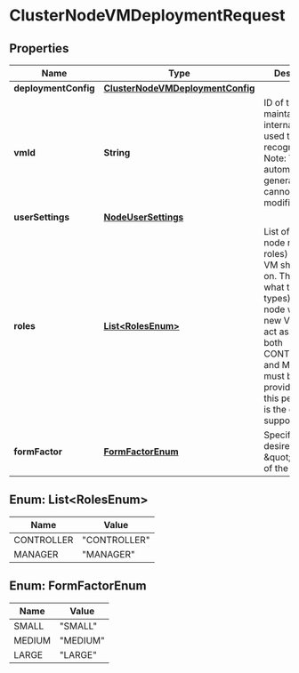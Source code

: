 # ClusterNodeVMDeploymentRequest

## Properties
Name | Type | Description | Notes
------------ | ------------- | ------------- | -------------
**deploymentConfig** | [**ClusterNodeVMDeploymentConfig**](ClusterNodeVMDeploymentConfig.md) |  | 
**vmId** | **String** | ID of the VM maintained internally and used to recognize it. Note: This is automatically generated and cannot be modified.  |  [optional]
**userSettings** | [**NodeUserSettings**](NodeUserSettings.md) |  |  [optional]
**roles** | [**List&lt;RolesEnum&gt;**](#List&lt;RolesEnum&gt;) | List of cluster node role (or roles) which the VM should take on. They specify what type (or types) of cluster node which the new VM should act as. Currently both CONTROLLER and MANAGER must be provided, since this permutation is the only one supported now.  | 
**formFactor** | [**FormFactorEnum**](#FormFactorEnum) | Specifies the desired \&quot;size\&quot; of the VM  |  [optional]

<a name="List<RolesEnum>"></a>
## Enum: List&lt;RolesEnum&gt;
Name | Value
---- | -----
CONTROLLER | &quot;CONTROLLER&quot;
MANAGER | &quot;MANAGER&quot;

<a name="FormFactorEnum"></a>
## Enum: FormFactorEnum
Name | Value
---- | -----
SMALL | &quot;SMALL&quot;
MEDIUM | &quot;MEDIUM&quot;
LARGE | &quot;LARGE&quot;
